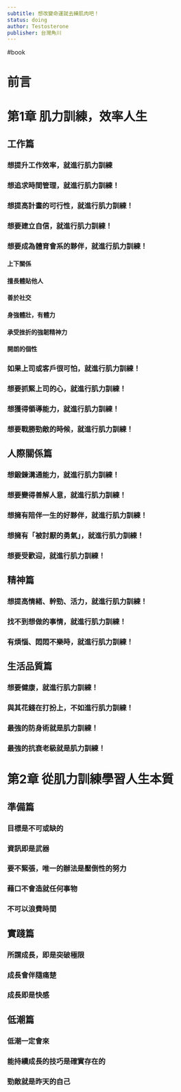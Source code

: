 ```yaml
---
subtitle: 想改變命運就去練肌肉吧！
status: doing
author: Testosterone
publisher: 台灣角川
---
```

#book 
# 前言

# 第1章 肌力訓練，效率人生

## 工作篇

### 想提升工作效率，就進行肌力訓練

### 想追求時間管理，就進行肌力訓練！

### 想提高計畫的可行性，就進行肌力訓練！

### 想要建立自信，就進行肌力訓練！

### 想要成為體育會系的夥伴，就進行肌力訓練！

#### 上下關係

#### 擅長體貼他人

#### 善於社交

#### 身強體壯，有體力

#### 承受挫折的強韌精神力

#### 開朗的個性

### 如果上司或客戶很可怕，就進行肌力訓練！

### 想要抓緊上司的心，就進行肌力訓練！

### 想獲得領導能力，就進行肌力訓練！

### 想要戰勝勁敵的時候，就進行肌力訓練！

## 人際關係篇

### 想鍛鍊溝通能力，就進行肌力訓練！

### 想要變得善解人意，就進行肌力訓練！

### 想擁有陪伴一生的好夥伴，就進行肌力訓練！

### 想擁有「被討厭的勇氣」，就進行肌力訓練！

### 想要受歡迎，就進行肌力訓練！

## 精神篇

### 想提高情緒、幹勁、活力，就進行肌力訓練！

### 找不到想做的事情，就進行肌力訓練！

### 有煩惱、悶悶不樂時，就進行肌力訓練！

## 生活品質篇

### 想要健康，就進行肌力訓練！

### 與其花錢在打扮上，不如進行肌力訓練！

### 最強的防身術就是肌力訓練！

### 最強的抗衰老級就是肌力訓練！

# 第2章 從肌力訓練學習人生本質

## 準備篇

### 目標是不可或缺的

### 資訊即是武器

### 要不緊張，唯一的辦法是壓倒性的努力

### 藉口不會造就任何事物

### 不可以浪費時間

## 實踐篇

### 所謂成長，即是突破極限

### 成長會伴隨痛楚

### 成長即是快感

## 低潮篇

### 低潮一定會來

### 能持續成長的技巧是確實存在的

### 勁敵就是昨天的自己


